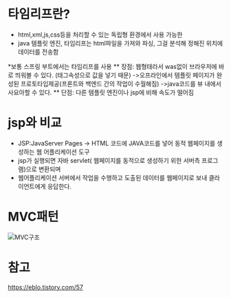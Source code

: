 # 타임리프란? 


* html,xml,js,css등을 처리할 수 있는 독립형 환경에서 사용 가능한
* java 템플릿 엔진, 타임리프는 html파일을 가져와 파싱, 그걸 분석해 정해진 위치에 데이터를 전송함

*보통 스프링 부트에서는 타임리프를 사용 
** 장점: 웹형태라서 was없이 브라우저에 바로 띄워볼 수 있다. 
	(태그속성으로 값을 넣기 때문)
->오프라인에서 템플릿 페이지가 완성된 프로토타입제공(프론트와 백엔드 간의 작업이 수월해짐)
->java코드를 뷰 내에서 사요아할 수 있다. 
** 단점: 다른 템플릿 엔진이나 jsp에 비해 속도가 떨어짐

#  jsp와 비교 
* JSP:JavaServer Pages -> HTML 코드에 JAVA코드를 넣어 동적 웹페이지를 생성하는 웹 어플리케이션 도구
* jsp가 실행되면 자바 servlet( 웹페이지를 동적으로 생성하기 위한 서버측 프로그램)으로 변환되며 
* 웹어플리케이션 서버에서 작업을 수행하고 도출된 데이터를 웹페이지로 보내 클라이언트에게 응답한다.  

# MVC패턴
![MVC구조](https://user-images.githubusercontent.com/79133602/132099611-f58dc6fa-33cc-4894-9035-4f90afd24fd0.png)

# 참고
https://eblo.tistory.com/57